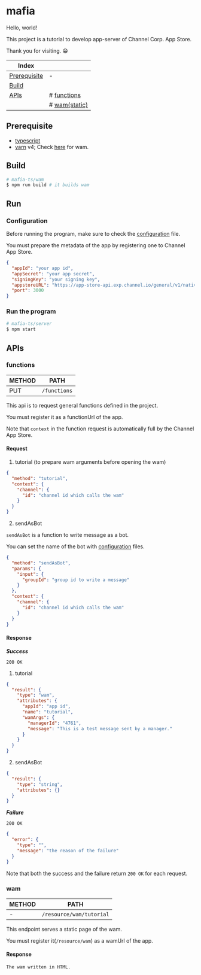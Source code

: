 # mafia

Hello, world!

This project is a tutorial to develop app-server of Channel Corp. App Store.

Thank you for visiting. 😁

| Index                         |                           |
| ----------------------------- | ------------------------- |
| [Prerequisite](#prerequisite) | -                         |
| [Build](#build)               |                           |
| [APIs](#apis)                 | # [functions](#functions) |
|                               | # [wam(static)](#wam)     |

## Prerequisite

- [typescript](https://www.typescriptlang.org)
- [yarn](https://yarnpkg.com/) v4; Check [here](wam) for wam.

## Build

```sh
# mafia-ts/wam
$ npm run build # it builds wam
```

## Run

### Configuration

Before running the program, make sure to check the [configuration](server/app-config.json) file.

You must prepare the metadata of the app by registering one to Channel App Store.

```json
{
  "appId": "your app id",
  "appSecret": "your app secret",
  "signingKey": "your signing key",
  "appstoreURL": "https://app-store-api.exp.channel.io/general/v1/native/functions",
  "port": 3000
}
```

### Run the program

```sh
# mafia-ts/server
$ npm start
```

## APIs

### functions

| METHOD | PATH         |
| ------ | ------------ |
| PUT    | `/functions` |

This api is to request general functions defined in the project.

You must register it as a functionUrl of the app.

Note that `context` in the function request is automatically full by the Channel App Store.

#### Request

1. tutorial (to prepare wam arguments before opening the wam)

```json
{
  "method": "tutorial",
  "context": {
    "channel": {
      "id": "channel id which calls the wam"
    }
  }
}
```

2. sendAsBot

`sendAsBot` is a function to write message as a bot.

You can set the name of the bot with [configuration](config) files.

```json
{
  "method": "sendAsBot",
  "params": {
    "input": {
      "groupId": "group id to write a message"
    }
  },
  "context": {
    "channel": {
      "id": "channel id which calls the wam"
    }
  }
}
```

#### Response

_**Success**_

```
200 OK
```

1. tutorial

```json
{
  "result": {
    "type": "wam",
    "attributes": {
      "appId": "app id",
      "name": "tutorial",
      "wamArgs": {
        "managerId": "4761",
        "message": "This is a test message sent by a manager."
      }
    }
  }
}
```

2. sendAsBot

```json
{
  "result": {
    "type": "string",
    "attributes": {}
  }
}
```

_**Failure**_

```
200 OK
```

```json
{
  "error": {
    "type": "",
    "message": "the reason of the failure"
  }
}
```

Note that both the success and the failure return `200 OK` for each request.

### wam

| METHOD | PATH                     |
| ------ | ------------------------ |
| -      | `/resource/wam/tutorial` |

This endpoint serves a static page of the wam.

You must register it(`/resource/wam`) as a wamUrl of the app.

#### Response

```
The wam written in HTML.
```
